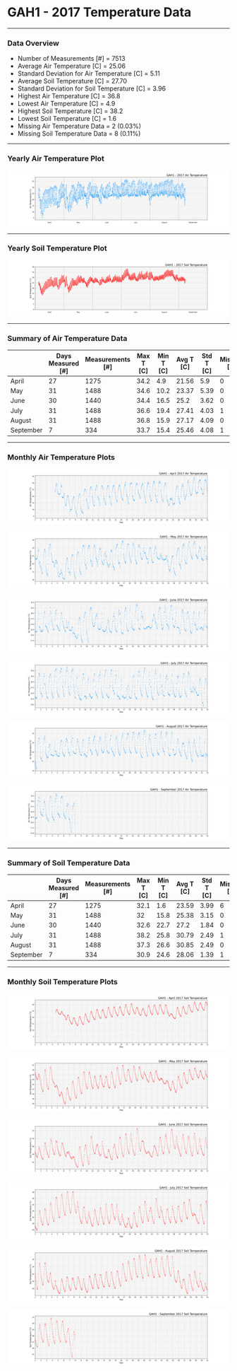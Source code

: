 # GAH1 - 2017 Temperature Data

***

### Data Overview

- Number of Measurements [#] = 7513
- Average Air Temperature [C] = 25.06
- Standard Deviation for Air Temperature [C] = 5.11
- Average Soil Temperature [C] = 27.70
- Standard Deviation for Soil Temperature [C] = 3.96
- Highest Air Temperature [C] = 36.8
- Lowest Air Temperature [C] = 4.9
- Highest Soil Temperature [C] = 38.2
- Lowest Soil Temperature [C] = 1.6
- Missing Air Temperature Data = 2 (0.03%)
- Missing Soil Temperature Data = 8 (0.11%)

***

### Yearly Air Temperature Plot

![](2017_Air_Temperature_Scatter_Plot.png)

***

### Yearly Soil Temperature Plot

![](2017_Soil_Temperature_Scatter_Plot.png)

***

### Summary of Air Temperature Data

|           |   Days Measured [#] |   Measurements [#] |   Max T [C] |   Min T [C] |   Avg T [C] |   Std T [C] |   Missing [C] |   Missing [%] |
|-----------|---------------------|--------------------|-------------|-------------|-------------|-------------|---------------|---------------|
| April     |                  27 |               1275 |        34.2 |         4.9 |       21.56 |        5.9  |             0 |          0    |
| May       |                  31 |               1488 |        34.6 |        10.2 |       23.37 |        5.39 |             0 |          0    |
| June      |                  30 |               1440 |        34.4 |        16.5 |       25.2  |        3.62 |             0 |          0    |
| July      |                  31 |               1488 |        36.6 |        19.4 |       27.41 |        4.03 |             1 |          0.07 |
| August    |                  31 |               1488 |        36.8 |        15.9 |       27.17 |        4.09 |             0 |          0    |
| September |                   7 |                334 |        33.7 |        15.4 |       25.46 |        4.08 |             1 |          0.3  |

***

### Monthly Air Temperature Plots

![](04_2017_Air_Temperature_Scatter_Plot.png)

![](05_2017_Air_Temperature_Scatter_Plot.png)

![](06_2017_Air_Temperature_Scatter_Plot.png)

![](07_2017_Air_Temperature_Scatter_Plot.png)

![](08_2017_Air_Temperature_Scatter_Plot.png)

![](09_2017_Air_Temperature_Scatter_Plot.png)

***

### Summary of Soil Temperature Data

|           |   Days Measured [#] |   Measurements [#] |   Max T [C] |   Min T [C] |   Avg T [C] |   Std T [C] |   Missing [C] |   Missing [%] |
|-----------|---------------------|--------------------|-------------|-------------|-------------|-------------|---------------|---------------|
| April     |                  27 |               1275 |        32.1 |         1.6 |       23.59 |        3.99 |             6 |          0.47 |
| May       |                  31 |               1488 |        32   |        15.8 |       25.38 |        3.15 |             0 |          0    |
| June      |                  30 |               1440 |        32.6 |        22.7 |       27.2  |        1.84 |             0 |          0    |
| July      |                  31 |               1488 |        38.2 |        25.8 |       30.79 |        2.49 |             1 |          0.07 |
| August    |                  31 |               1488 |        37.3 |        26.6 |       30.85 |        2.49 |             0 |          0    |
| September |                   7 |                334 |        30.9 |        24.6 |       28.06 |        1.39 |             1 |          0.3  |

***

### Monthly Soil Temperature Plots

![](04_2017_Soil_Temperature_Scatter_Plot.png)

![](05_2017_Soil_Temperature_Scatter_Plot.png)

![](06_2017_Soil_Temperature_Scatter_Plot.png)

![](07_2017_Soil_Temperature_Scatter_Plot.png)

![](08_2017_Soil_Temperature_Scatter_Plot.png)

![](09_2017_Soil_Temperature_Scatter_Plot.png)

